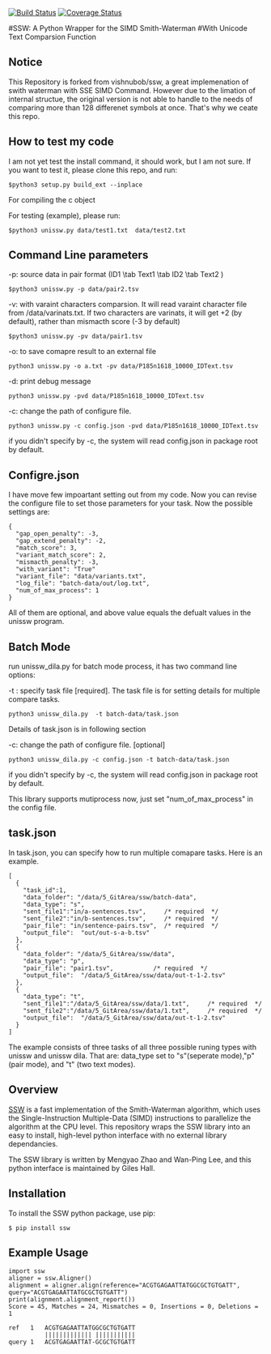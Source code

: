 [![Build Status](https://travis-ci.org/vishnubob/ssw.svg?branch=master)](https://travis-ci.org/vishnubob/ssw)
[![Coverage Status](https://coveralls.io/repos/vishnubob/ssw/badge.svg?branch=master&service=github)](https://coveralls.io/github/vishnubob/ssw?branch=master)

#SSW: A Python Wrapper for the SIMD Smith-Waterman 
#With Unicode Text Comparsion Function

## Notice

 This Repository is forked from vishnubob/ssw, a great implemenation of swith waterman with SSE SIMD Command. However due to the limation of internal structue, the original version is not able to handle to the needs of comparing more than 128 differenet symbols at once. That's why we ceate this repo.

## How to test my code

I am not yet test the install command, it should work, but I am not sure. If you want to test it, please clone this repo, and run:

```
$python3 setup.py build_ext --inplace 
```
For compiling the c object

For testing (example), please  run: 
```
$python3 unissw.py data/test1.txt  data/test2.txt
```

## Command Line parameters

-p: source data in pair format (ID1 \tab Text1 \tab ID2 \tab Text2 )

```
$python3 unissw.py -p data/pair2.tsv
```

-v: with varaint characters comparsion. It will read varaint character file from /data/varinats.txt. If two characters are varinats, it will get +2 (by default), rather than mismacth score (-3 by default)

```
$python3 unissw.py -pv data/pair1.tsv
```

-o: to save comapre result to an external file
```
python3 unissw.py -o a.txt -pv data/P185n1618_10000_IDText.tsv
```

-d: print debug message

```
python3 unissw.py -pvd data/P185n1618_10000_IDText.tsv
```

-c: change the path of configure file.
```
python3 unissw.py -c config.json -pvd data/P185n1618_10000_IDText.tsv
```
if you didn't specify by -c, the system will read config.json in package root by default.

## Configre.json
I have move few impoartant setting out from my code. Now you can revise the configure file to set those parameters for your task. Now the possible settings are:
```
{
  "gap_open_penalty": -3, 
  "gap_extend_penalty": -2,
  "match_score": 3,
  "variant_match_score": 2,
  "mismacth_penalty": -3,
  "with_variant": "True"
  "variant_file": "data/variants.txt",
  "log_file": "batch-data/out/log.txt",
  "num_of_max_process": 1
}
```
All of them are optional, and above value equals the defualt values in the unissw program.


## Batch Mode
run unissw_dila.py for batch mode process, it has two command line options:

-t : specify task file [required]. The task file is for setting details for multiple compare tasks.
```
python3 unissw_dila.py  -t batch-data/task.json
```

Details of task.json is in following section

-c: change the path of configure file. [optional]
```
python3 unissw_dila.py -c config.json -t batch-data/task.json
```
if you didn't specify by -c, the system will read config.json in package root by default.

This library supports mutiprocess now, just set "num_of_max_process" in the config file.

## task.json

In task.json, you can specify how to run multiple comapare tasks. Here is an example.

```
[
  {
    "task_id":1,    
    "data_folder": "/data/5_GitArea/ssw/batch-data",
    "data_type": "s",
    "sent_file1":"in/a-sentences.tsv",     /* required  */
    "sent_file2":"in/b-sentences.tsv",     /* required  */
    "pair_file": "in/sentence-pairs.tsv",  /* required  */
    "output_file":  "out/out-s-a-b.tsv"
  },
  {
    "data_folder": "/data/5_GitArea/ssw/data",
    "data_type": "p",               
    "pair_file": "pair1.tsv",           /* required  */
    "output_file":  "/data/5_GitArea/ssw/data/out-t-1-2.tsv"
  },
  {
    "data_type": "t",
    "sent_file1":"/data/5_GitArea/ssw/data/1.txt",     /* required  */
    "sent_file2":"/data/5_GitArea/ssw/data/1.txt",     /* required  */
    "output_file":  "/data/5_GitArea/ssw/data/out-t-1-2.tsv"
  }
]
```
The example consists of three tasks of all three possible runing types with unissw and unissw dila. That are: data_type set to "s"(seperate mode),"p" (pair mode), and "t" (two text modes).

## Overview

[SSW][ssw_repo] is a fast implementation of the Smith-Waterman algorithm, which
uses the Single-Instruction Multiple-Data (SIMD) instructions to parallelize
the algorithm at the CPU level.  This repository wraps the SSW library into an
easy to install, high-level python interface with no external library dependancies.

The SSW library is written by Mengyao Zhao and Wan-Ping Lee, and this python
interface is maintained by Giles Hall.

## Installation

To install the SSW python package, use pip:

```
$ pip install ssw
```

## Example Usage

```
import ssw
aligner = ssw.Aligner()
alignment = aligner.align(reference="ACGTGAGAATTATGGCGCTGTGATT", query="ACGTGAGAATTATGCGCTGTGATT")
print(alignment.alignment_report())
Score = 45, Matches = 24, Mismatches = 0, Insertions = 0, Deletions = 1

ref   1   ACGTGAGAATTATGGCGCTGTGATT
          ||||||||||||| |||||||||||
query 1   ACGTGAGAATTAT-GCGCTGTGATT
```

[ssw_repo]: https://github.com/mengyao/Complete-Striped-Smith-Waterman-Library

